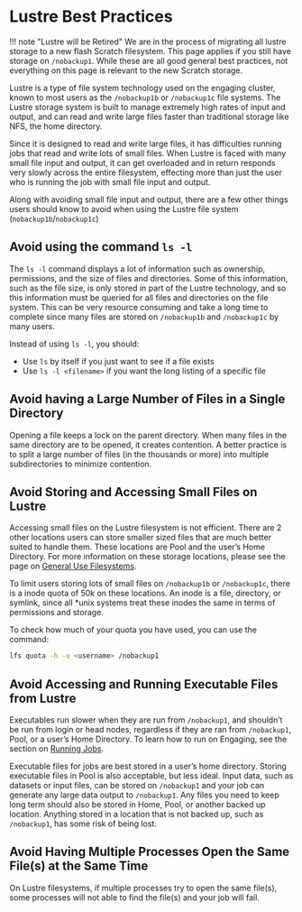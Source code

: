 # Lustre Best Practices

!!! note "Lustre will be Retired"
    We are in the process of migrating all lustre storage to a new flash Scratch filesystem. This page applies if you still have storage on `/nobackup1`. While these are all good general best practices, not everything on this page is relevant to the new Scratch storage.

Lustre is a type of file system technology used on the engaging cluster, known to most users as the `/nobackup1b` or `/nobackup1c` file systems. The Lustre storage system is built to manage extremely high rates of input and output, and can read and write large files faster than traditional storage like NFS, the home directory.

Since it is designed to read and write large files, it has difficulties running jobs that read and write lots of small files. When Lustre is faced with many small file input and output, it can get overloaded and in return responds very slowly across the entire filesystem, effecting more than just the user who is running the job with small file input and output.

Along with avoiding small file input and output, there are a few other things users should know to avoid when using the Lustre file system (`nobackup1b`/`nobackup1c`)

## Avoid using the command `ls -l`

The `ls -l` command displays a lot of information such as ownership, permissions, and the size of files and directories. Some of this information, such as the file size, is only stored in part of the Lustre technology, and so this information must be queried for all files and directories on the file system. This can be very resource consuming and take a long time to complete since many files are stored on `/nobackup1b` and `/nobackup1c` by many users.

Instead of using `ls -l`, you should:

- Use `ls` by itself if you just want to see if a file exists
- Use `ls -l <filename>` if you want the long listing of a specific file

## Avoid having a Large Number of Files in a Single Directory

Opening a file keeps a lock on the parent directory. When many files in the same directory are to be opened, it creates contention. A better practice is to split a large number of files (in the thousands or more) into multiple subdirectories to minimize contention.

## Avoid Storing and Accessing Small Files on Lustre

Accessing small files on the Lustre filesystem is not efficient. There are 2 other locations users can store smaller sized files that are much better suited to handle them. These locations are Pool and the user’s Home Directory. For more information on these storage locations, please see the page on [General Use Filesystems](filesystems.md).

To limit users storing lots of small files on `/nobackup1b` or `/nobackup1c`, there is a inode quota of 50k on these locations. An inode is a file, directory, or symlink, since all *unix systems treat these inodes the same in terms of permissions and storage.

To check how much of your quota you have used, you can use the command:

```bash
lfs quota -h -u <username> /nobackup1
```

## Avoid Accessing and Running Executable Files from Lustre

Executables run slower when they are run from `/nobackup1`, and shouldn’t be run from login or head nodes, regardless if they are ran from `/nobackup1`, Pool, or a user’s Home Directory. To learn how to run on Engaging, see the section on [Running Jobs](../running-jobs/overview.md).

Executable files for jobs are best stored in a user’s home directory. Storing executable files in Pool is also acceptable, but less ideal. Input data, such as datasets or input files, can be stored on `/nobackup1` and your job can generate any large data output to `/nobackup1`. Any files you need to keep long term should also be stored in Home, Pool, or another backed up location. Anything stored in a location that is not backed up, such as `/nobackup1`, has some risk of being lost.

## Avoid Having Multiple Processes Open the Same File(s) at the Same Time

On Lustre filesystems, if multiple processes try to open the same file(s), some processes will not able to find the file(s) and your job will fail.
